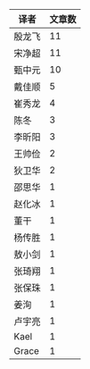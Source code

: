 | 译者 | 文章数 |
| ---- | ---- |
|殷龙飞 | 11|
|宋净超 | 11|
|甄中元 | 10|
|戴佳顺 | 5|
|崔秀龙 | 4|
|陈冬 | 3|
|李昕阳 | 3|
|王帅俭 | 2|
|狄卫华 | 2|
|邵思华 | 1|
|赵化冰 | 1|
|董干 | 1|
|杨传胜 | 1|
|敖小剑 | 1|
|张琦翔 | 1|
|张保珠 | 1|
|姜洵 | 1|
|卢宇亮 | 1|
|Kael | 1|
|Grace | 1|
